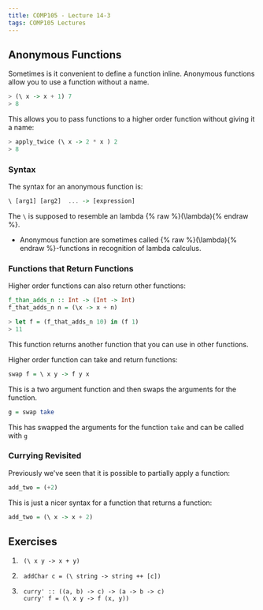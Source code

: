 ```yaml
---
title: COMP105 - Lecture 14-3
tags: COMP105 Lectures
---
```

## Anonymous Functions
Sometimes is it convenient to define a function inline. Anonymous functions allow you to use a function without a name.

```haskell
> (\ x -> x + 1) 7
> 8
```

This allows you to pass functions to a higher order function without giving it a name:

```haskell
> apply_twice (\ x -> 2 * x ) 2
> 8
```

### Syntax
The syntax for an anonymous function is:

```haskell
\ [arg1] [arg2]  ... -> [expression]
```

The `\` is supposed to resemble an lambda {% raw %}\(\lambda\){% endraw %}.

* Anonymous function are sometimes called {% raw %}\(\lambda\){% endraw %}-functions in recognition of lambda calculus.

### Functions that Return Functions
Higher order functions can also return other functions:

```haskell
f_than_adds_n :: Int -> (Int -> Int)
f_that_adds_n n = (\x -> x + n)

> let f = (f_that_adds_n 10) in (f 1)
> 11
```

This function returns another function that you can use in other functions.

Higher order function can take and return functions:

```haskell
swap f = \ x y -> f y x
```

This is a two argument function and then swaps the arguments for the function.

```haskell
g = swap take
```

This has swapped the arguments for the function `take` and can be called with `g`

### Currying Revisited
Previously we've seen that it is possible to partially apply a function:

```haskell
add_two = (+2)
```

This is just a nicer syntax for a function that returns a function:

```haskell
add_two = (\ x -> x + 2)
```

## Exercises
1. ```
	(\ x y -> x + y)
	```
	
1. ```
	addChar c = (\ string -> string ++ [c])
	```
	
1. ```
	curry' :: ((a, b) -> c) -> (a -> b -> c)
	curry' f = (\ x y -> f (x, y))
	```
